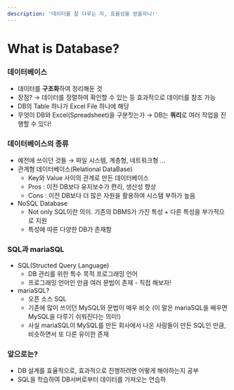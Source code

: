 ```yaml
---
description: '데이터를 잘 다루는 자, 효율성을 얻을자니!'
---
```


# What is Database?

### 데이터베이스

* 데이터를 **구조화**하여 정리해둔 것
* 장점? → 데이터를 정렬하여 확인할 수 있는 등 효과적으로 데이터를 참조 가능
* DB의 Table 하나가 Excel File 하나에 해당
* 무엇이 DB와 Excel\(Spreadsheet\)을 구분짓는가 → DB는 **쿼리**로 여러 작업을 진행할 수 있다!

### 데이터베이스의 종류

* 예전에 쓰이던 것들 → 파일 시스템, 계층형, 네트워크형 ...
* 관계형 데이터베이스\(Relational DataBase\) 
  * Key와 Value 사이의 관계로 만든 데이터베이스
  * Pros : 이전 DB보다 유지보수가 편리, 생산성 향상
  * Cons : 이전 DB보다 더 많은 자원을 활용하여 시스템 부하가 높음
* NoSQL Database
  * Not only SQL이란 의미. 기존의 DBMS가 가진 특성 + 다른 특성을 부가적으로 지원
  * 특성에 따른 다양한 DB가 존재함

### SQL과 mariaSQL

* SQL\(Structed Query Language\)
  * DB 관리를 위한 특수 목적 프로그래밍 언어
  * 프로그래밍 언어인 만큼 여러 문법이 존재 - 직접 해보자!
* mariaSQL? 
  * 오픈 소스 SQL
  * 기존에 많이 쓰이던 MySQL와 문법이 매우 비슷 \(이 말은 mariaSQL을 배우면 MySQL을 다루기 쉬워진다는 의미!\)
  * 사실 mariaSQL이 MySQL를 만든 회사에서 나온 사람들이 만든 SQL인 만큼, 비슷하면서 또 다른 유이한 존재

### 앞으로는?

* DB 설계를 효율적으로, 효과적으로 진행하려면 어떻게 해야하는지 공부
* SQL을 학습하여 DB서버로부터 데이터를 가져오는 연습하



